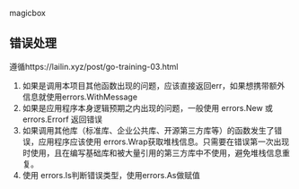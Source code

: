 
magicbox


## 错误处理

遵循https://lailin.xyz/post/go-training-03.html

1. 如果是调用本项目其他函数出现的问题，应该直接返回err，如果想携带额外信息就使用errors.WithMessage
2. 如果是应用程序本身逻辑预期之内出现的问题，一般使用 errors.New 或 errors.Errorf 返回错误
3. 如果调用其他库（标准库、企业公共库、开源第三方库等）的函数发生了错误，应用程序应该使用 errors.Wrap获取堆栈信息。只需要在错误第一次出现时使用，且在编写基础库和被大量引用的第三方库中不使用，避免堆栈信息重复。
4. 使用 errors.Is判断错误类型，使用errors.As做赋值
